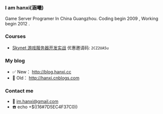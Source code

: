 ### I am hanxi(涵曦)

Game Server Programer In China Guangzhou. Coding begin 2009 , Working begin 2012 .

### Courses

- [Skynet 游戏服务器开发实战](https://www.lanqiao.cn/courses/2770)  优惠邀请码: `2CZ2UA5u`

### My blog

- :white_check_mark: New： http://blog.hanxi.cc
- :underage: Old： http://hanxi.cnblogs.com

### Contact me

- :email: im.hanxi@gmail.com
- :phone: echo +$((16#7D5EC4F37C0))


